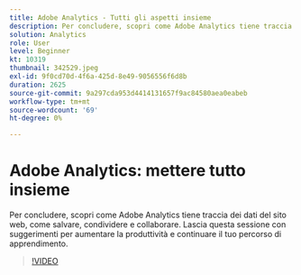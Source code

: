 ```yaml
---
title: Adobe Analytics - Tutti gli aspetti insieme
description: Per concludere, scopri come Adobe Analytics tiene traccia dei dati del sito web, come salvare, condividere e collaborare. Lascia questa sessione con suggerimenti per aumentare la tua produttività.
solution: Analytics
role: User
level: Beginner
kt: 10319
thumbnail: 342529.jpeg
exl-id: 9f0cd70d-4f6a-425d-8e49-9056556f6d8b
duration: 2625
source-git-commit: 9a297cda953d4414131657f9ac84580aea0eabeb
workflow-type: tm+mt
source-wordcount: '69'
ht-degree: 0%

---
```


# Adobe Analytics: mettere tutto insieme

Per concludere, scopri come Adobe Analytics tiene traccia dei dati del sito web, come salvare, condividere e collaborare. Lascia questa sessione con suggerimenti per aumentare la produttività e continuare il tuo percorso di apprendimento.

>[!VIDEO](https://video.tv.adobe.com/v/342529/?quality=12&learn=on)
